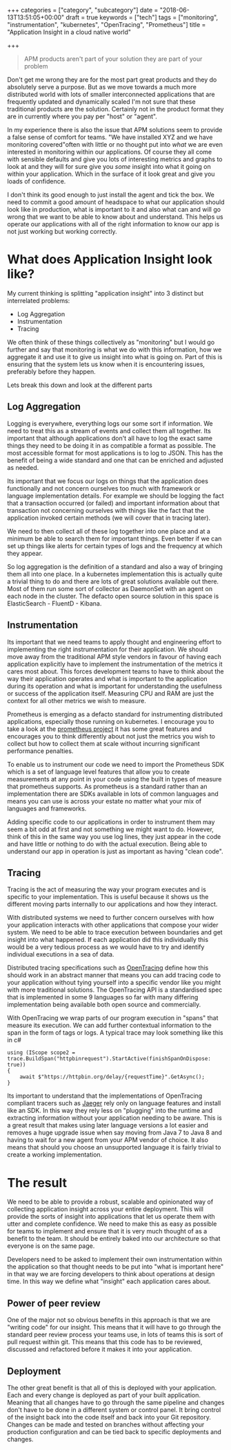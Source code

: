 +++
categories = ["category", "subcategory"]
date = "2018-06-13T13:51:05+00:00"
draft = true
keywords = ["tech"]
tags = ["monitoring", "instrumentation", "kubernetes", "OpenTracing", "Prometheus"]
title = "Application Insight in a cloud native world"

+++
> APM products aren't part of your solution they are part of your problem

Don't get me wrong they are for the most part great products and they do absolutely serve a purpose. But as we move towards a much more distributed world with lots of smaller interconnected applications that are frequently updated and dynamically scaled I'm not sure that these traditional products are the solution. Certainly not in the product format they are in currently where you pay per "host" or "agent". 

In my experience there is also the issue that APM solutions seem to provide a false sense of comfort for teams. "We have installed XYZ and we have monitoring covered"often with little or no thought put into _what_ we are even interested in monitoring within our applications. Of course they all come with sensible defaults and give you lots of interesting metrics and graphs to look at and they will for sure give you _some_ insight into what it going on within your application. Which in the surface of it look great and give you loads of confidence.

I don't think its good enough to just install the agent and tick the box. We need to commit a good amount of headspace to what our application should look like in production, what is important to it and also what can and will go wrong that we want to be able to know about and understand. This helps us operate our applications with all of the right information to know our app is not just working but working correctly.

# What does Application Insight look like?

My current thinking is splitting "application insight" into 3 distinct but interrelated problems:

* Log Aggregation
* Instrumentation
* Tracing

We often think of these things collectively as "monitoring" but I would go further and say that monitoring is what we do with this information, how we aggregate it and use it to give us insight into what is going on. Part of this is ensuring that the system lets us know when it is encountering issues, preferably before they happen.

Lets break this down and look at the different parts

## Log Aggregation

Logging is everywhere, everything logs our some sort if information. We need to treat this as a stream of events and collect them all together. Its important that although applications don't all have to log the exact same things they need to be doing it in as compatible a format as possible. The most accessible format for most applications is to log to JSON. This has the benefit of being a wide standard and one that can be enriched and adjusted as needed.

Its important that we focus our logs on things that the application does functionally and not concern ourselves too much with framework or language implementation details. For example we should be logging the fact that a transaction occurred (or failed) and important information about that transaction not concerning ourselves with things like the fact that the application invoked certain methods (we will cover that in tracing later).

We need to then collect all of these log together into one place and at a minimum be able to search them for important things. Even better if we can set up things like alerts for certain types of logs and the frequency at which they appear.

So log aggregation is the definition of a standard and also a way of bringing them all into one place. In a kubernetes implementation this is actually quite a trivial thing to do and there are lots of great solutions available out there. Most of them run some sort of collector as DaemonSet with an agent on each node in the cluster. The defacto open source solution in this space is ElasticSearch - FluentD - Kibana.

## Instrumentation

Its important that we need teams to apply thought and engineering effort to implementing the right instrumentation for their application. We should move away from the traditional APM style vendors in favour of having each application explicitly have to implement the instrumentation of the metrics it cares most about. This forces development teams to have to think about the way their application operates and what is important to the application during its operation and what is important for understanding the usefulness or success of the application itself. Measuring CPU and RAM are just the context for all other metrics we wish to measure.

Prometheus is emerging as a defacto standard for instrumenting distributed applications, especially those running on kubernetes. I encourage you to take a look at the [prometheus project](https://prometheus.io) it has some great features and encourages you to think differently about not just the metrics you wish to collect but how to collect them at scale without incurring significant performance penalties.

To enable us to instrument our code we need to import the Prometheus SDK which is a set of language level features that allow you to create measurements at any point in your code using the built in types of measure that prometheus supports. As prometheus is a standard rather than an implementation there are SDKs available in lots of common languages and means you can use is across your estate no matter what your mix of languages and frameworks.

Adding specific code to our applications in order to instrument them may seem a bit odd at first and not something we might want to do. However, think of this in the same way you use log lines, they just appear in the code and have little or nothing to do with the actual execution. Being able to understand our app in operation is just as important as having "clean code".

## Tracing

Tracing is the act of measuring the way your program executes and is specific to your implementation. This is useful because it shows us the different moving parts internally to our applications and how they interact.

With distributed systems we need to further concern ourselves with how your application interacts with other applications that compose your wider system. We need to be able to trace execution between boundaries and get insight into what happened. If each application did this individually this would be a very tedious process as we would have to try and identify individual executions in a sea of data.

Distributed tracing specifications such as [OpenTracing](http://opentracing.io/) define how this should work in an abstract manner that means you can add tracing code to your application without tying yourself into a specific vendor like you might with more traditional solutions. The OpenTracing API is a standardised spec that is implemented in some 9 languages so far with many differing implementation being available both open source and commercially.

With OpenTracing we wrap parts of our program execution in "spans" that measure its execution. We can add further contextual information to the span in the form of tags or logs. A typical trace may look something like this in c#

    using (IScope scope2 = trace.BuildSpan("httpbinrequest").StartActive(finishSpanOnDispose: true))
    {
    	await $"https://httpbin.org/delay/{requestTime}".GetAsync();
    }

Its important to understand that the implementations of OpenTracing compliant tracers such as [Jaeger](https://www.jaegertracing.io/) rely only on language features and install like an SDK. In this way they rely less on "plugging" into the runtime and extracting information without your application needing to be aware. This is a great result that makes using later language versions a lot easier and removes a huge upgrade issue when say moving from Java 7 to Java 8 and having to wait for a new agent from your APM vendor of choice. It also means that should you choose an unsupported language it is fairly trivial to create a working  implementation.

# The result

We need to be able to provide a robust, scalable and opinionated way of collecting application insight across your entire deployment. This will provide the sorts of insight into applications that let us operate them with utter and complete confidence. We need to make this as easy as possible for teams to implement and ensure that it is very much thought of as a benefit to the team. It should be entirely baked into our architecture so that everyone is on the same page.

Developers need to be asked to implement their own instrumentation within the application so that thought needs to be put into "what is important here" in that way we are forcing developers to think about operations at design time. In this way we define what "insight" each application cares about. 

## Power of peer review

One of the major not so obvious benefits in this approach is that we are "writing code" for our insight. This means that it will have to go through the standard peer review process your teams use, in lots of teams this is sort of pull request within git. This means that this code has to be reviewed, discussed and refactored before it makes it into your application.

## Deployment

The other great benefit is that all of this is deployed with your application. Each and every change is deployed as part of your built application. Meaning that all changes have to go through the same pipeline and changes don't have to be done in a different system or control panel. It bring control of the insight back into the code itself and back into your Git repository. Changes can be made and tested on branches without affecting your production configuration and can be tied back to specific deployments and changes.